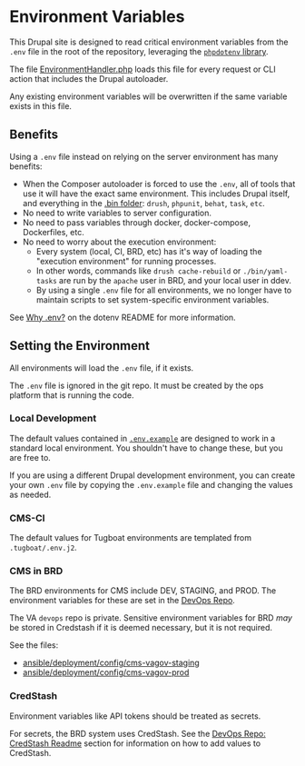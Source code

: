 # Environment Variables

This Drupal site is designed to read critical environment variables from the `.env` file in the root of the repository,
leveraging the [`phpdotenv` library](https://github.com/vlucas/phpdotenv).

The file [EnvironmentHandler.php](../scripts/composer/EnvironmentHandler.php) loads this file for every request or CLI
action that includes the Drupal autoloader.

Any existing environment variables will be overwritten if the same variable exists in this file.

## Benefits

Using a `.env` file instead on relying on the server environment has many benefits:

 - When the Composer autoloader is forced to use the `.env`, all of tools that use it will have the exact
   same environment. This includes Drupal itself, and everything in the [.bin folder](../bin): `drush`, `phpunit`, `behat`, `task`, `etc`.
 - No need to write variables to server configuration.
 - No need to pass variables through docker, docker-compose, Dockerfiles, etc.
 - No need to worry about the execution environment:
   - Every system (local, CI, BRD, etc) has it's way of loading the "execution environment" for running processes.
   - In other words, commands like `drush cache-rebuild` or `./bin/yaml-tasks` are run by the `apache` user in BRD,
     and your local user in ddev.
   - By using a single `.env` file for all environments, we no longer have to maintain scripts to set system-specific
     environment variables.

See [Why .env?](https://github.com/vlucas/phpdotenv#why-env) on the dotenv README for more information.

## Setting the Environment

All environments will load the `.env` file, if it exists.

The `.env` file is ignored in the git repo. It must be created by the ops platform that is running the code.

### Local Development

The default values contained in [`.env.example`](../.env.example) are designed to work in a standard local environment. You
shouldn't have to change these, but you are free to.

If you are using a different Drupal development environment, you can create your own `.env` file by copying the `.env.example`
file and changing the values as needed.

### CMS-CI

The default values for Tugboat environments are templated from `.tugboat/.env.j2`.

### CMS in BRD

The BRD environments for CMS include DEV, STAGING, and PROD. The environment variables for these are set in the [DevOps Repo](https://github.com/department-of-veterans-affairs/devops/tree/master/ansible/deployment/config).

The VA `devops` repo is private. Sensitive environment variables for BRD *may* be stored in Credstash if it is deemed
necessary, but it is not required.

See the files:
 - [ansible/deployment/config/cms-vagov-staging](https://github.com/department-of-veterans-affairs/devops/blob/master/ansible/deployment/config/cms-vagov-staging.yml#L125)
 - [ansible/deployment/config/cms-vagov-prod](https://github.com/department-of-veterans-affairs/devops/blob/master/ansible/deployment/config/cms-vagov-prod.yml#L125)



### CredStash

Environment variables like API tokens should be treated as secrets.

For secrets, the BRD system uses CredStash. See the [DevOps Repo: CredStash Readme](https://github.com/department-of-veterans-affairs/devops/blob/fef2340e5891c5aef6f7ed23af4d5a6f56711468/ansible/README.md#credstash) section for information on how to add
values to CredStash.
